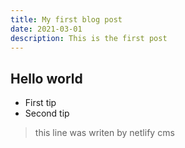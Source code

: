 ```yaml
---
title: My first blog post
date: 2021-03-01
description: This is the first post
---
```


## Hello world

- First tip
- Second tip

> this line was writen by netlify cms
